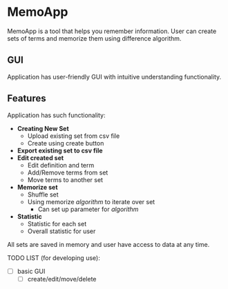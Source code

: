 # MemoApp
MemoApp is a tool that helps you remember information. User can create sets of terms and memorize them using difference algorithm.

## GUI
Application has user-friendly GUI with intuitive understanding functionality.

## Features
Application has such functionality:

- **Creating New Set**
  - Upload existing set from csv file
  - Create using create button
- **Export existing set to csv file**
- **Edit created set**
  - Edit definition and term
  - Add/Remove terms from set
  - Move terms to another set
- **Memorize set**
  - Shuffle set
  - Using memorize *algorithm* to iterate over set
    - Can set up parameter for *algorithm*
- **Statistic**
  - Statistic for each set
  - Overall statistic for user
  
All sets are saved in memory and user have access to data at any time.

TODO LIST (for developing use):

- [ ] basic GUI
  - [ ] create/edit/move/delete
